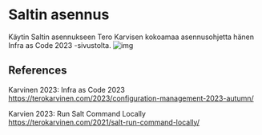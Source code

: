 # Saltin asennus
Käytin Saltin asennukseen Tero Karvisen kokoamaa asennusohjetta hänen Infra as Code 2023 -sivustolta.
![img](./Asenna_Salt.png)



## References
Karvinen 2023: Infra as Code 2023 https://terokarvinen.com/2023/configuration-management-2023-autumn/

Karvien 2023: Run Salt Command Locally https://terokarvinen.com/2021/salt-run-command-locally/
